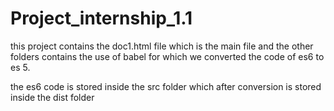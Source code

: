 # Project_internship_1.1

this project contains the doc1.html file which is the main file and the other folders contains the use of babel for which we converted the code of es6 to es 5.

the es6 code is stored inside the src folder which after conversion is stored inside the dist folder
